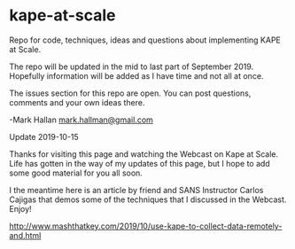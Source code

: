 # kape-at-scale
Repo for code, techniques, ideas and questions about implementing KAPE at Scale.

The repo will be updated in the mid to last part of September 2019.  Hopefully information will be added as I have time and not all at once.

The issues section for this repo are open.  You can post questions, comments and your own ideas there.

-Mark Hallan
mark.hallman@gmail.com

Update 2019-10-15

Thanks for visiting this page and watching the Webcast on Kape at Scale.  Life has gotten in the way of my updates of this page, but I hope to add some good material for you all soon.

I the meantime here is an article by friend and SANS Instructor Carlos Cajigas that demos some of the techniques that I discussed in the Webcast.  Enjoy!

http://www.mashthatkey.com/2019/10/use-kape-to-collect-data-remotely-and.html


